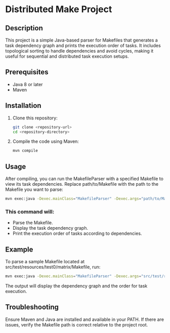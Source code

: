 # Distributed Make Project

## Description
This project is a simple Java-based parser for Makefiles that generates a task dependency graph and prints the execution order of tasks. It includes topological sorting to handle dependencies and avoid cycles, making it useful for sequential and distributed task execution setups.

## Prerequisites
- Java 8 or later
- Maven

## Installation
1. Clone this repository:
   ```bash
   git clone <repository-url>
   cd <repository-directory>
   ```

2. Compile the code using Maven:
    ```bash
    mvn compile
    ```

## Usage
After compiling, you can run the MakefileParser with a specified Makefile to view its task dependencies. Replace path/to/Makefile with the path to the Makefile you want to parse:
```bash
mvn exec:java -Dexec.mainClass="MakefileParser" -Dexec.args="path/to/Makefile"
```


### This command will:
- Parse the Makefile.
- Display the task dependency graph.
- Print the execution order of tasks according to dependencies.

## Example

To parse a sample Makefile located at src/test/resources/test0/matrix/Makefile, run:
```bash
mvn exec:java -Dexec.mainClass="MakefileParser" -Dexec.args="src/test/resources/test0/matrix/Makefile"
```
The output will display the dependency graph and the order for task execution.

## Troubleshooting

Ensure Maven and Java are installed and available in your PATH. If there are issues, verify the Makefile path is correct relative to the project root.